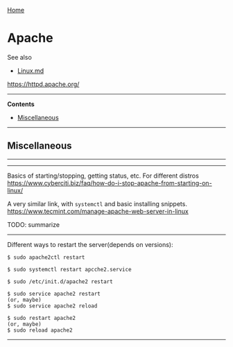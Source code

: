[Home](Readme.md)
# Apache

See also

 - [Linux.md](Linux.md)

https://httpd.apache.org/

---

**Contents**

- [Miscellaneous](Apache.md#miscellaneous)

---

## Miscellaneous

---

---

Basics of starting/stopping, getting status, etc. For different distros
https://www.cyberciti.biz/faq/how-do-i-stop-apache-from-starting-on-linux/

A very similar link, with `systemctl` and basic installing snippets.
https://www.tecmint.com/manage-apache-web-server-in-linux

TODO: summarize

---

Different ways to restart the server(depends on versions):

    $ sudo apache2ctl restart

    $ sudo systemctl restart apcche2.service
    
    $ sudo /etc/init.d/apache2 restart

    $ sudo service apache2 restart
    (or, maybe) 
    $ sudo service apache2 reload
        
    $ sudo restart apache2
    (or, maybe)
    $ sudo reload apache2
        
---

